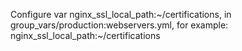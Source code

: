 Configure var nginx_ssl_local_path:~/certifications, in group_vars/production:webservers.yml, for example: nginx_ssl_local_path:~/certifications